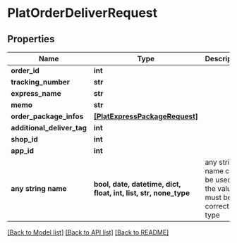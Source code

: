 # PlatOrderDeliverRequest


## Properties
Name | Type | Description | Notes
------------ | ------------- | ------------- | -------------
**order_id** | **int** |  | [optional] 
**tracking_number** | **str** |  | [optional] 
**express_name** | **str** |  | [optional] 
**memo** | **str** |  | [optional] 
**order_package_infos** | [**[PlatExpressPackageRequest]**](PlatExpressPackageRequest.md) |  | [optional] 
**additional_deliver_tag** | **int** |  | [optional] 
**shop_id** | **int** |  | [optional] 
**app_id** | **int** |  | [optional] 
**any string name** | **bool, date, datetime, dict, float, int, list, str, none_type** | any string name can be used but the value must be the correct type | [optional]

[[Back to Model list]](../README.md#documentation-for-models) [[Back to API list]](../README.md#documentation-for-api-endpoints) [[Back to README]](../README.md)


